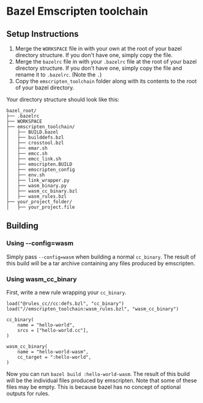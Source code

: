 # Bazel Emscripten toolchain

## Setup Instructions

1. Merge the `WORKSPACE` file in with your own at the root of your bazel
directory structure. If you don't have one, simply copy the file.
2. Merge the `bazelrc` file in with your `.bazelrc` file at the root of your
bazel directory structure. If you don't have one, simply copy the file and
rename it to `.bazelrc`. (Note the `.`)
3. Copy the `emscripten_toolchain` folder along with its contents to the root of
your bazel directory.

Your directory structure should look like this:
```
bazel_root/
├── .bazelrc
├── WORKSPACE
├── emscripten_toolchain/
│   ├── BUILD.bazel
│   ├── builddefs.bzl
│   ├── crosstool.bzl
│   ├── emar.sh
│   ├── emcc.sh
│   ├── emcc_link.sh
│   ├── emscripten.BUILD
│   ├── emscripten_config
│   ├── env.sh
│   ├── link_wrapper.py
│   ├── wasm_binary.py
│   ├── wasm_cc_binary.bzl
│   ├── wasm_rules.bzl
├── your_project_folder/
│   ├── your_project.file
```

## Building

### Using --config=wasm
Simply pass `--config=wasm` when building a normal `cc_binary`. The result of
this build will be a tar archive containing any files produced by emscripten.

### Using wasm_cc_binary
First, write a new rule wrapping your `cc_binary`.

```
load("@rules_cc//cc:defs.bzl", "cc_binary")
load("//emscripten_toolchain:wasm_rules.bzl", "wasm_cc_binary")

cc_binary(
    name = "hello-world",
    srcs = ["hello-world.cc"],
)

wasm_cc_binary(
    name = "hello-world-wasm",
    cc_target = ":hello-world",
)
```

Now you can run `bazel build :hello-world-wasm`. The result of this build will
be the individual files produced by emscripten. Note that some of these files
may be empty. This is because bazel has no concept of optional outputs for
rules.
